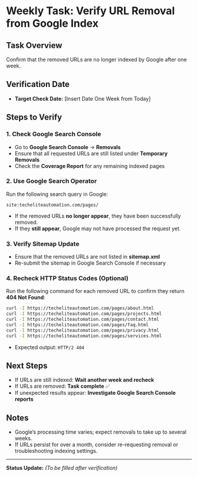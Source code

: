 # Weekly Task: Verify URL Removal from Google Index

## Task Overview
Confirm that the removed URLs are no longer indexed by Google after one week.

## Verification Date
- **Target Check Date:** [Insert Date One Week from Today]

## Steps to Verify

### 1. Check Google Search Console
- Go to **Google Search Console** → **Removals**
- Ensure that all requested URLs are still listed under **Temporary Removals**
- Check the **Coverage Report** for any remaining indexed pages

### 2. Use Google Search Operator
Run the following search query in Google:
```
site:techeliteautomation.com/pages/
```
- If the removed URLs **no longer appear**, they have been successfully removed.
- If they **still appear**, Google may not have processed the request yet.

### 3. Verify Sitemap Update
- Ensure that the removed URLs are not listed in **sitemap.xml**
- Re-submit the sitemap in Google Search Console if necessary

### 4. Recheck HTTP Status Codes (Optional)
Run the following command for each removed URL to confirm they return **404 Not Found**:
```bash
curl -I https://techeliteautomation.com/pages/about.html
curl -I https://techeliteautomation.com/pages/projects.html
curl -I https://techeliteautomation.com/pages/contact.html
curl -I https://techeliteautomation.com/pages/faq.html
curl -I https://techeliteautomation.com/pages/privacy.html
curl -I https://techeliteautomation.com/pages/services.html
```
- Expected output: `HTTP/2 404`

## Next Steps
- If URLs are still indexed: **Wait another week and recheck**
- If URLs are removed: **Task complete** ✅
- If unexpected results appear: **Investigate Google Search Console reports**

## Notes
- Google’s processing time varies; expect removals to take up to several weeks.
- If URLs persist for over a month, consider re-requesting removal or troubleshooting indexing settings.

---
**Status Update:** *(To be filled after verification)*

